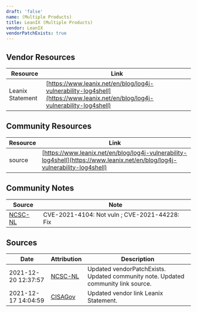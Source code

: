 ```yaml
---
draft: 'false'
name: (Multiple Products)
title: LeanIX (Multiple Products)
vendor: LeanIX
vendorPatchExists: true
---
```


## Vendor Resources
| Resource | Link |
| --- | --- |
| Leanix Statement | [https://www.leanix.net/en/blog/log4j-vulnerability-log4shell](https://www.leanix.net/en/blog/log4j-vulnerability-log4shell) |

## Community Resources
| Resource | Link |
| --- | --- |
| source | [https://www.leanix.net/en/blog/log4j-vulnerability-log4shell](https://www.leanix.net/en/blog/log4j-vulnerability-log4shell) |

## Community Notes
| Source | Note |
| --- | --- |
| [NCSC-NL](https://github.com/NCSC-NL/log4shell/blob/main/software/README.md) | CVE-2021-4104: Not vuln ; CVE-2021-44228: Fix </ul> |

## Sources
| Date | Attribution | Description |
| --- | --- | --- |
| 2021-12-20 12:37:57 | [NCSC-NL](https://github.com/NCSC-NL/log4shell/blob/main/software/README.md) | Updated vendorPatchExists. Updated community note. Updated community link source.  |
| 2021-12-17 14:04:59 | [CISAGov](https://raw.githubusercontent.com/cisagov/log4j-affected-db/develop/README.md) | Updated vendor link Leanix Statement.  |
